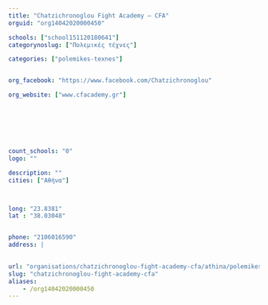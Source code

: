 ```yaml
---
title: "Chatzichronoglou Fight Academy – CFA"
orguid: "org14042020000450"

schools: ["school151120180641"]
categorynoslug: ["Πολεμικές τέχνες"]

categories: ["polemikes-texnes"]


org_facebook: "https://www.facebook.com/Chatzichronoglou"

org_website: ["www.cfacademy.gr"]







count_schools: "0"
logo: ""

description: ""
cities: ["Αθήνα"]



long: "23.8381"
lat : "38.03048"


phone: "2106016590"
address: |
    

url: "organisations/chatzichronoglou-fight-academy-cfa/athina/polemikes-texnes"
slug: "chatzichronoglou-fight-academy-cfa"
aliases:
    - /org14042020000450
---
```



